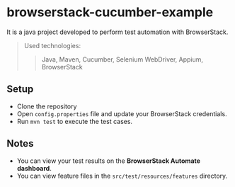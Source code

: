 # browserstack-cucumber-example
It is a java project developed to perform test automation with BrowserStack.

> Used technologies:
> > Java, Maven, Cucumber, Selenium WebDriver, Appium, BrowserStack

## Setup
* Clone the repository
* Open `config.properties` file and update your BrowserStack credentials.
* Run `mvn test` to execute the test cases.

## Notes
* You can view your test results on the **BrowserStack Automate dashboard**.
* You can view feature files in the `src/test/resources/features` directory.
